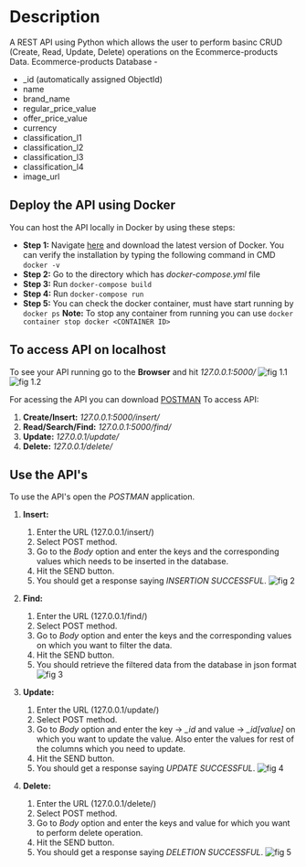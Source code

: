 # Description
A REST API using Python which allows the user to perform basinc CRUD (Create, Read, Update, Delete) operations on the Ecommerce-products Data. 
Ecommerce-products Database -
* _id (automatically assigned ObjectId)
* name
* brand_name
* regular_price_value
* offer_price_value
* currency
* classification_l1
* classification_l2
* classification_l3
* classification_l4
* image_url

## Deploy the API using Docker
You can host the API locally in Docker by using these steps:
* **Step 1:** Navigate [here](https://www.docker.com/get-started) and download the latest version of Docker. 
You can verify the installation by typing the following command in CMD
```docker -v```
* **Step 2:** Go to the directory which has *docker-compose.yml* file 
* **Step 3:** Run ```docker-compose build```
* **Step 4:** Run ```docker-compose run```
* **Step 5:** You can check the docker container, must have start running by ```docker ps```
**Note:** To stop any container from running you can use ```docker container stop docker <CONTAINER ID>```

## To access API on localhost
To see your API running go to the **Browser** and hit *127.0.0.1:5000/*
![fig 1.1](images/successful.png)
![fig 1.2](images/successful_1.png)

For acessing the API you can download [POSTMAN](https://www.postman.com/downloads/)
To access API:
1. **Create/Insert:** *127.0.0.1:5000/insert/*
2. **Read/Search/Find:** *127.0.0.1:5000/find/*
3. **Update:** *127.0.0.1/update/*
4. **Delete:** *127.0.0.1/delete/*

## Use the API's
To use the API's open the *POSTMAN* application.
1. **Insert:** 
    1. Enter the URL (127.0.0.1/insert/)
    2. Select POST method.
    3. Go to the *Body* option and enter the keys and the corresponding values which needs to be inserted in the database.
    4. Hit the SEND button.
    5. You should get a response saying *INSERTION SUCCESSFUL*.
    ![fig 2](images/insert.png)

2. **Find:** 
    1. Enter the URL (127.0.0.1/find/)
    2. Select POST method.
    3. Go to *Body* option and enter the keys and the corresponding values on which you want to filter the data.
    4. Hit the SEND button.
    5. You should retrieve the filtered data from the database in json format
    ![fig 3](images/find.png)
3. **Update:**
    1. Enter the URL (127.0.0.1/update/)
    2. Select POST method.
    3. Go to *Body* option and enter the key -> *_id* and value -> *_id[value]* on which you want to update the value. Also enter the values for rest of the columns which you need to update.
    4. Hit the SEND button.
    5. You should get a response saying *UPDATE SUCCESSFUL*.
    ![fig 4](images/update.png)

4. **Delete:**
    1. Enter the URL (127.0.0.1/delete/)
    2. Select POST method.
    3. Go to *Body* option and enter the keys and value for which you want to perform delete operation.
    4. Hit the SEND button.
    5. You should get a response saying *DELETION SUCCESSFUL*.
    ![fig 5](images/delete.png)